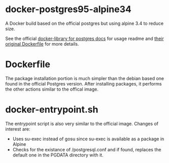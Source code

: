 # docker-postgres95-alpine34
A Docker build based on the official postgres but using alpine 3.4 to reduce size.

See the official [docker-library for postgres docs][1] for usage readme and [their original Dockerfile][2] for more details.

# Dockerfile
The package installation portion is much simpler than the debian based one found in the official Postgres version.  After installing packages, it performs the other actions similar to the offical image.

# docker-entrypoint.sh
The entrypoint script is also very similar to the official image.  Changes of interest are:
* Uses su-exec instead of gosu since su-exec is available as a package in Alpine
* Checks for the existance of /postgresql.conf and if found, replaces the default one in the PGDATA directory with it.


[1]: https://github.com/docker-library/docs/tree/master/postgres
[2]: https://github.com/docker-library/postgres/blob/04b1d366d51a942b88fff6c62943f92c7c38d9b6/9.5/Dockerfile
